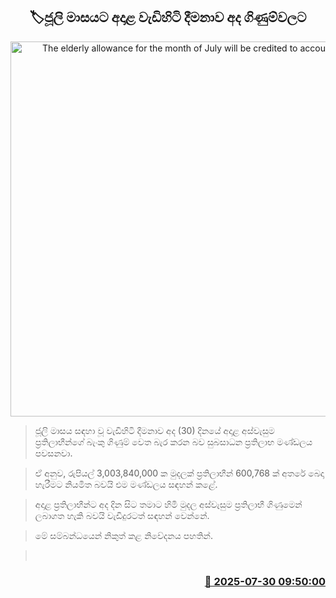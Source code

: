 <p align='center'><b><h2 align='center' title='The elderly allowance for the month of July will be credited to accounts today'>🏷ජූලි මාසයට අදාළ වැඩිහිටි දීමනාව අද ගිණුම්වලට</h2></b></p>
<p align='center'><img src='https://helakuru.sgp1.cdn.digitaloceanspaces.com/esana/images/lib/1000-archived.jpg' width='600' alt='The elderly allowance for the month of July will be credited to accounts today'></p>

> ජූලි මාසය සඳහා වූ වැඩිහිටි දීමනාව අද (30) දිනයේ අදාළ අස්වැසුම ප්‍රතිලාභීන්ගේ බැංකු ගිණුම් වෙත බැර කරන බව සුබසාධන ප්‍රතිලාභ මණ්ඩලය පවසනවා.

> ඒ අනුව, රුපියල් 3,003,840,000 ක මුදලක් ප්‍රතිලාභීන් 600,768 ක් අතරේ බෙදා හැරීමට නියමිත බවයි එම මණ්ඩලය සඳහන් කළේ.

> අදාළ ප්‍රතිලාභීන්ට අද දින සිට තමාට හිමි මුදල අස්වැසුම ප්‍රතිලාභී ගිණුමෙන් ලබාගත හැකි බවයි වැඩිදුරටත් සඳහන් වෙන්නේ.

> මේ සම්බන්ධයෙන් නිකුත් කළ නිවේදනය පහතින්.

>  



<h3 align='right'><a href='https://www.helakuru.lk/esana/p/112279/'>📅 2025-07-30 09:50:00</a></h3>
